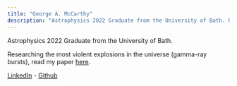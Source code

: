 ```yaml
---
title: "George A. McCarthy"
description: "Astrophysics 2022 Graduate from the University of Bath. Researching the most violent explosions in the universe (gamma-ray bursts)."
---
```


Astrophysics 2022 Graduate from the University of Bath.

Researching the most violent explosions in the universe (gamma-ray bursts), read my paper [here](https://iopscience.iop.org/article/10.3847/1538-4357/ad4e37).

[LinkedIn](https://www.linkedin.com/in/georgemccarthy/) - [Github](https://github.com/georgeamccarthy) 